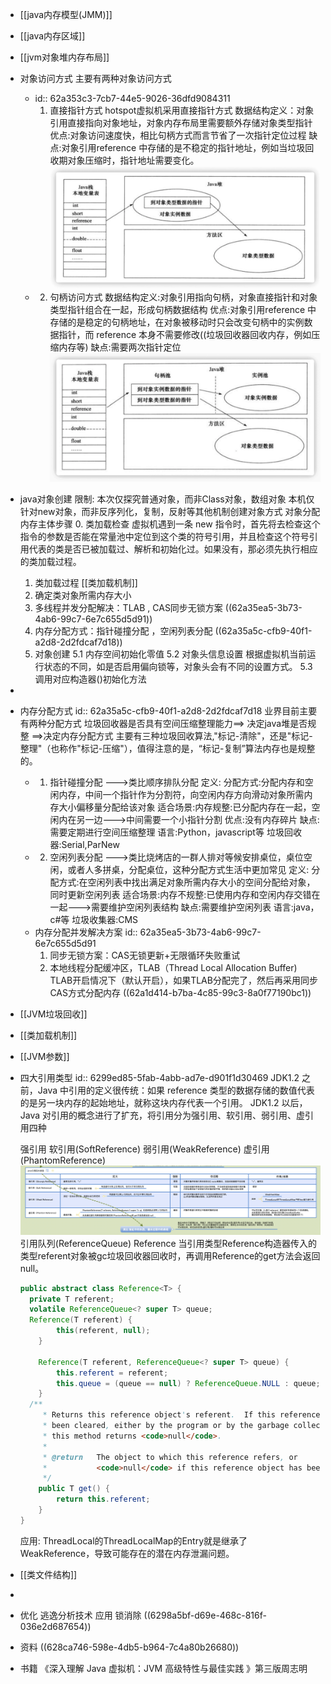 - [[java内存模型(JMM)]]
- [[java内存区域]]
- [[jvm对象堆内存布局]]
- 对象访问方式
  主要有两种对象访问方式
	- id:: 62a353c3-7cb7-44e5-9026-36dfd9084311
	  1. 直接指针方式
	  hotspot虚拟机采用直接指针方式
	  数据结构定义：对象引用直接指向对象地址，对象内存布局里需要额外存储对象类型指针
	  优点:对象访问速度快，相比句柄方式而言节省了一次指针定位过程
	  缺点:对象引用reference 中存储的是不稳定的指针地址，例如当垃圾回收期对象压缩时，指针地址需要变化。
	  ![直接指针访问方式.png](../assets/image_1654871168895_0.png)
	- 2. 句柄访问方式
	  数据结构定义:对象引用指向句柄，对象直接指针和对象类型指针组合在一起，形成句柄数据结构
	  优点:对象引用reference 中存储的是稳定的句柄地址，在对象被移动时只会改变句柄中的实例数据指针，而 reference 本身不需要修改((垃圾回收器回收内存，例如压缩内存等)
	  缺点:需要两次指针定位
	  ![句柄数据结构.png](../assets/image_1654871145615_0.png)
- java对象创建
  限制:
  本次仅探究普通对象，而非Class对象，数组对象
  本机仅针对new对象，而非反序列化，复制，反射等其他机制创建对象方式
  对象分配内存主体步骤
  0. 类加载检查
  虚拟机遇到一条 new 指令时，首先将去检查这个指令的参数是否能在常量池中定位到这个类的符号引用，并且检查这个符号引用代表的类是否已被加载过、解析和初始化过。如果没有，那必须先执行相应的类加载过程。
  1. 类加载过程
  [[类加载机制]] 
  2. 确定类对象所需内存大小
  3. 多线程并发分配解决：TLAB , CAS同步无锁方案
  ((62a35ea5-3b73-4ab6-99c7-6e7c655d5d91)) 
  4. 内存分配方式：指针碰撞分配 ，空闲列表分配
  ((62a35a5c-cfb9-40f1-a2d8-2d2fdcaf7d18)) 
  5. 对象创建
  5.1 内存空间初始化零值
  5.2 对象头信息设置
  根据虚拟机当前运行状态的不同，如是否启用偏向锁等，对象头会有不同的设置方式。
  5.3 调用对应构造器<init>()初始化方法
-
- 内存分配方式
  id:: 62a35a5c-cfb9-40f1-a2d8-2d2fdcaf7d18
  业界目前主要有两种分配方式
  垃圾回收器是否具有空间压缩整理能力==> 决定java堆是否规整 ==>决定内存分配方式
  主要有三种垃圾回收算法,"标记-清除"，还是"标记-整理"（也称作"标记-压缩"），值得注意的是，“标记-复制”算法内存也是规整的。
	- 1. 指针碰撞分配
	  --->类比顺序排队分配
	  定义:
	  分配方式:分配内存和空闲内存，中间一个指针作为分割符，向空闲内存方向滑动对象所需内存大小偏移量分配给该对象
	  适合场景:内存规整:已分配内存在一起，空闲内在另一边--->中间需要一个小指针分割
	  优点:没有内存碎片
	  缺点:需要定期进行空间压缩整理
	  语言:Python，javascript等
	  垃圾回收器:Serial,ParNew
	- 2. 空闲列表分配
	  --->类比烧烤店的一群人排对等候安排桌位，桌位空闲，或者人多拼桌，分配桌位，这种分配方式生活中更加常见
	  定义:
	  分配方式:在空闲列表中找出满足对象所需内存大小的空间分配给对象，同时更新空闲列表
	  适合场景:内存不规整:已使用内存和空闲内存交错在一起--->需要维护空闲列表结构
	  缺点:需要维护空闲列表
	  语言:java，c#等
	  垃圾收集器:CMS
	- 内存分配并发解决方案
	  id:: 62a35ea5-3b73-4ab6-99c7-6e7c655d5d91
	  1. 同步无锁方案：CAS无锁更新+无限循环失败重试
	  2. 本地线程分配缓冲区，TLAB（Thread Local Allocation Buffer)
	  TLAB开启情况下（默认开启），如果TLAB分配完了，然后再采用同步CAS方式分配内存
	  ((62a1d414-b7ba-4c85-99c3-8a0f77190bc1))
- [[JVM垃圾回收]]
- [[类加载机制]]
- [[JVM参数]]
- 四大引用类型
  id:: 6299ed85-5fab-4abb-ad7e-d901f1d30469
  JDK1.2 之前，Java 中引用的定义很传统：如果 reference 类型的数据存储的数值代表的是另一块内存的起始地址，就称这块内存代表一个引用。
  JDK1.2 以后，Java 对引用的概念进行了扩充，将引用分为强引用、软引用、弱引用、虚引用四种
  
  强引用
  软引用(SoftReference)
  弱引用(WeakReference)
  虚引用(PhantomReference)
  ![截屏2022-06-03 下午7.21.04.png](../assets/截屏2022-06-03_下午7.21.04_1654255291803_0.png)
  引用队列(ReferenceQueue)
  Reference
  当引用类型Reference构造器传入的类型referent对象被gc垃圾回收器回收时，再调用Reference的get方法会返回null。
  ```java
  public abstract class Reference<T> {
  	private T referent;
  	volatile ReferenceQueue<? super T> queue;
  	Reference(T referent) {
          this(referent, null);
      }
  
      Reference(T referent, ReferenceQueue<? super T> queue) {
          this.referent = referent;
          this.queue = (queue == null) ? ReferenceQueue.NULL : queue;
      }
  	/**
       * Returns this reference object's referent.  If this reference object has
       * been cleared, either by the program or by the garbage collector, then
       * this method returns <code>null</code>.
       *
       * @return   The object to which this reference refers, or
       *           <code>null</code> if this reference object has been cleared
       */
      public T get() {
          return this.referent;
      }
  }
  ```
  应用:
  ThreadLocal的ThreadLocalMap的Entry就是继承了WeakReference，导致可能存在的潜在内存泄漏问题。
- [[类文件结构]]
-
- 优化
  逃逸分析技术
  应用 锁消除 ((6298a5bf-d69e-468c-816f-036e2d687654))
- 资料
  ((628ca746-598e-4db5-b964-7c4a80b26680))
- 书籍
  《深入理解 Java 虚拟机：JVM 高级特性与最佳实践 》第三版周志明